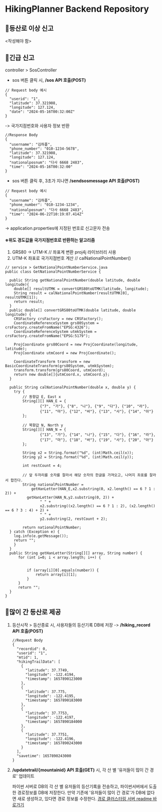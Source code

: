 # HikingPlanner Backend Repository

## 📌등산로 이상 신고
<작성해야 함>

## 📌긴급 신고
controller > SosController
- sos 버튼 클릭 시, **/sos API 호출(POST)** 
```
// Request body 예시
{
  "userid": "1",
  "latitude": 37.321908,
  "longitude": 127.124,
  "date": "2024-05-16T00:32:00Z"
}
```

-> 국가지점번호와 사용자 정보 반환
```
//Response Body
{
  "username": "김하플",
  "phone_number": "010-1234-5678",
  "latitude": 37.321908,
  "longitude": 127.124,
  "nationalposnum": "다사 6668 2483",
  "time": "2024-05-16T00:32:00"
}
```
- sos 버튼 클릭 후, 3초가 지나면 **/sendsosmessage API 호출(POST)**
```
// Request body 예시
{
  "username": "김하플",
  "phone_number": "010-1234-1234",
  "nationalposnum": "다사 6668 2483",
  "time": "2024-06-22T10:19:07.414Z"
}
```
-> application.properties에 지정된 번호로 신고문자 전송
  
#### ※위도 경도값을 국가지점번호로 반환하는 알고리즘
1. GRS80 -> UTM-K // 좌표계 변환 proj4j 라이브러리 사용
2. UTM-K 좌표로 국가지점번호 계산 // calNationalPointNumber()
```
// service > GetNationalPointNumberService.java
public class GetNationalPointNumberService {

  public String getNationalPointNumber(double latitude, double longitude){
    double[] resultUTMK = convertGRS80toUTMK(latitude, longitude);
    String result = calNationalPointNumber(resultUTMK[0], resultUTMK[1]);
    return result;
  }
  public double[] convertGRS80toUTMK(double latitude, double longitude) {
    CRSFactory crsFactory = new CRSFactory();
    CoordinateReferenceSystem grs80System = crsFactory.createFromName("EPSG:4326");
    CoordinateReferenceSystem utmkSystem = crsFactory.createFromName("EPSG:5179");

    ProjCoordinate grs80Coord = new ProjCoordinate(longitude, latitude);
    ProjCoordinate utmCoord = new ProjCoordinate();

    CoordinateTransform transform = new BasicCoordinateTransform(grs80System, utmkSystem);
    transform.transform(grs80Coord, utmCoord);   
    return new double[]{utmCoord.x, utmCoord.y};
  }

  public String calNationalPointNumber(double x, double y) {
    try {
        // 동향값 E, East x
        String[][] HAN_E = {
                {"7", "가"}, {"8", "나"}, {"9", "다"}, {"10", "라"},
                {"11", "마"}, {"12", "바"}, {"13", "사"}, {"14", "아"}
        };

        // 북향값 N, North y
        String[][] HAN_N = {
                {"13", "가"}, {"14", "나"}, {"15", "다"}, {"16", "라"},
                {"17", "마"}, {"18", "바"}, {"19", "사"}, {"20", "아"}
        };

        String x2 = String.format("%d", (int)Math.ceil(x));
        String y2 = String.format("%d", (int)Math.ceil(y));

        int restCount = 4;
        
        // 앞 두자리를 숫자를 잘라서 해당 숫자의 한글을 가져오고, 나머지 좌표를 잘라서 합친다.
        String nationalPointNumber =
            getHanLetter(HAN_E,x2.substring(0, x2.length() == 6 ? 1 : 2)) +
          getHanLetter(HAN_N,y2.substring(0, 2)) +
                " " +
                x2.substring((x2.length() == 6 ? 1 : 2), (x2.length() == 6 ? 3 : 4) + 2) +
                " " +
                y2.substring(2, restCount + 2);
        
        return nationalPointNumber;
  } catch (Exception e) {
    log.info(e.getMessage());
    return "";
    }
  }
  public String getHanLetter(String[][] array, String number) {
      for (int i=0; i < array.length; i++) {

        
          if (array[i][0].equals(number)) {
              return array[i][1];
          }
      }
      return "";
  }
}
```
## 📌많이 간 등산로 제공
1. 등산시작 > 등산종료 시, 사용자들의 등산기록 DB에 저장 -> **/hiking_record API 호출(POST)**
    ```
    //Request Body
    {
      "recordid": 0,
      "userid": "1",
      "mtid": 1,
      "hikingTrailData": [
        {
          "latitude": 37.7749,
          "longitude": -122.4194,
          "timestamp": 1657890123000
        },
        {
          "latitude": 37.775,
          "longitude": -122.4195,
          "timestamp": 1657890183000
        },
        {
          "latitude": 37.7753,
          "longitude": -122.4197,
          "timestamp": 1657890184000
        },
        {
          "latitude": 37.7751,
          "longitude": -122.4196,
          "timestamp": 1657890243000
        }
      ],
      "savetime": 1657890243000
    }
    ```

2. **/updatetrail/{mountainid} API 호출(GET)** 시, 각 산 별 '유저들이 많이 간 경로' 업데이트

   파이썬 서버로 DB의 각 산 별 유저들의 등산기록을 전송하고, 파이썬서버에서 도출한 경로정보를 DB에 저장한다.
   만약 기존에 '유저들이 많이 간 경로'가 DB에 없다면 새로 생성하고, 있다면 경로 정보를 수정한다.
   <a href="https://github.com/Hiking-Planner/PythonClusteringSever"> 경로 클러스터링 서버 readme 바로가기 </a>
